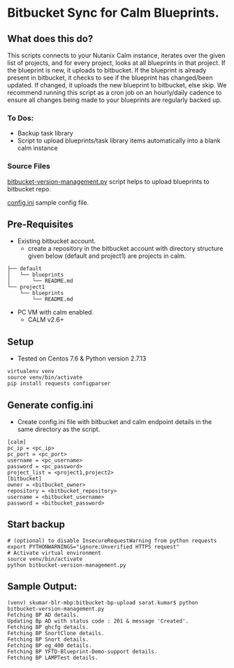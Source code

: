 # Bitbucket Sync for Calm Blueprints.

## What does this do?
This scripts connects to your Nutanix Calm instance, iterates over the given list of projects, and for every project, looks at all blueprints in that project. If the blueprint is new, it uploads to bitbucket. If the blueprint is already present in bitbucket, it checks to see if the blueprint has changed/been updated. If changed, it uploads the new blueprint to bitbucket, else skip.
We recommend running this script as a cron job on an hourly/daily cadence to ensure all changes being made to your blueprints are regularly backed up.

### To Dos:
* Backup task library
* Script to upload blueprints/task library items automatically into a blank calm instance

### Source Files
[bitbucket-version-management.py](https://raw.githubusercontent.com/nutanix/blueprints/master/calm-integrations/bitbucket-sync-for-calm-blueprints/bitbucket-sync-for-calm-blueprints.py) script helps to upload blueprints to bitbucket repo.

[config.ini](https://raw.githubusercontent.com/nutanix/blueprints/master/calm-integrations/bitbucket-sync-for-calm-blueprints/config.ini) sample config file.

## Pre-Requisites
* Existing bitbucket account.
	* create a repository in the bitbucket account with directory structure given below (default and project1) are projects in calm.
```.
├── default
│   └── blueprints
│       └── README.md
└── project1
    └── blueprints
        └── README.md
```

* PC VM with calm enabled.
    * CALM v2.6+

## Setup
* Tested on Centos 7.6 & Python version 2.7.13

```mkdir ~/calm-bitbucket-upload && cd ~/calm-bitbucket-upload
virtualenv venv
source venv/bin/activate
pip install requests configparser
```

## Generate config.ini
* Create config.ini file with bitbucket and calm endpoint details in the same directory as the script.

```
[calm]
pc_ip = <pc_ip>
pc_port = <pc_port>
username = <pc_username>
password = <pc_password>
project_list = <project1,project2>
[bitbucket]
owner = <bitbucket_owner>
repository = <bitbucket_repository>
username = <bitbucket_username>
password = <bitbucket_password>
```

## Start backup
```
# (optional) to disable InsecureRequestWarning from python requests
export PYTHONWARNINGS="ignore:Unverified HTTPS request"
# Activate virtual environment
source venv/bin/activate
python bitbucket-version-management.py
```

## Sample Output:
```
(venv) skumar-blr-mbp:bitbucket-bp-upload sarat.kumar$ python bitbucket-version-management.py
Fetching BP AD details.
Updating Bp AD with status code : 201 & message 'Created'.
Fetching BP ghcfg details.
Fetching BP SnortClone details.
Fetching BP Snort details.
Fetching BP eg_400 details.
Fetching BP YFTD-Blueprint-Demo-support details.
Fetching BP LAMPTest details.
```

